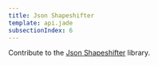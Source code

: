 ```yaml
---
title: Json Shapeshifter
template: api.jade
subsectionIndex: 6
---
```


Contribute to the [Json Shapeshifter](https://github.com/fpoulin/json-shapeshifter) library.
